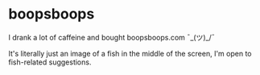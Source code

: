 # boopsboops
 
 I drank a lot of caffeine and bought boopsboops.com ¯\_(ツ)_/¯
 
 It's literally just an image of a fish in the middle of the screen, I'm open to fish-related suggestions. 
 
